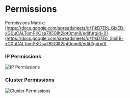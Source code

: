 # Permissions

Permissions Matrix: [https://docs.google.com/spreadsheets/d/11kD7Eb\_GlxEB-xG0uCALTomPKOsa785GlIt2ipt0mm8/edit\#gid=0](https://docs.google.com/spreadsheets/d/11kD7Eb_GlxEB-xG0uCALTomPKOsa785GlIt2ipt0mm8/edit#gid=0)



### IP Permissions 

![IP Permissions](../.gitbook/assets/screen-shot-2018-07-06-at-4.20.09-pm.png)

###  Cluster Permissions

![Cluster Permissions](../.gitbook/assets/screen-shot-2018-07-06-at-4.20.37-pm.png)







